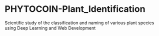 # PHYTOCOIN-Plant_Identification
Scientific study of the classification and naming of various plant species using Deep Learning and Web Development
